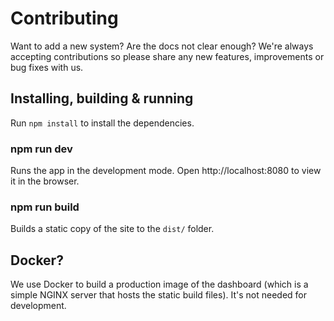 # Contributing

Want to add a new system? Are the docs not clear enough? We're always accepting contributions so please share any new features, improvements or bug fixes with us.

## Installing, building & running

Run `npm install` to install the dependencies.

### npm run dev

Runs the app in the development mode.
Open http://localhost:8080 to view it in the browser.

### npm run build

Builds a static copy of the site to the `dist/` folder.

## Docker?

We use Docker to build a production image of the dashboard (which is a simple NGINX server that hosts the static build files). It's not needed for development.
